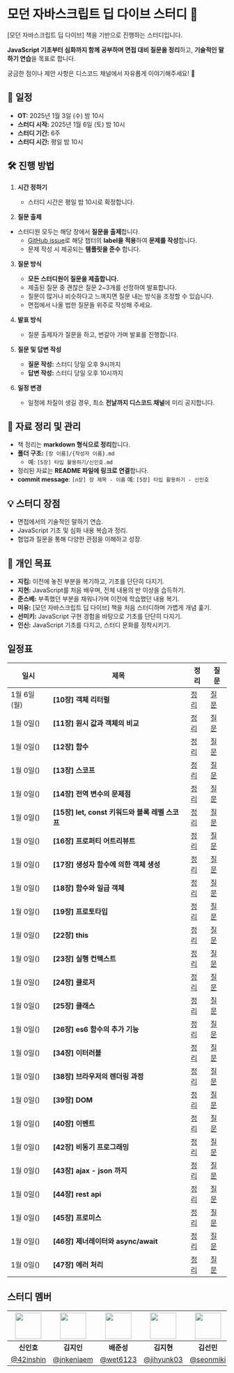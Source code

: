 # 모던 자바스크립트 딥 다이브 스터디 🚀

[모던 자바스크립트 딥 다이브] 책을 기반으로 진행하는 스터디입니다.

**JavaScript 기초부터 심화까지 함께 공부하며 면접 대비 질문을 정리**하고, **기술적인 말하기 연습**을 목표로 합니다.

궁금한 점이나 제안 사항은 디스코드 채널에서 자유롭게 이야기해주세요! 🎉

## 📅 일정

- **OT:** 2025년 1월 3일 (수) 밤 10시
- **스터디 시작:** 2025년 1월 6일 (토) 밤 10시
- **스터디 기간:** 6주
- **스터디 시간:** 평일 밤 10시


## 🛠 진행 방법

1. **시간 정하기**
   - 스터디 시간은 평일 밤 10시로 확정합니다.

2. **질문 출제**
  - 스터디원 모두는 해당 장에서 **질문을 출제**합니다.
    - [GitHub issue](https://github.com/Frontend-Gang-Study/modern-javascript-deep-dive/issues)로 해당 챕터의 **label을 적용**하여 **문제를 작성**합니다.
    - 문제 작성 시 제공되는 **템플릿을 준수** 합니다.

3. **질문 방식**
   - **모든 스터디원이 질문을 제출합니다.**
   - 제출된 질문 중 괜찮은 질문 2~3개를 선정하여 발표합니다.
   - 질문이 많거나 비슷하다고 느껴지면 질문 내는 방식을 조정할 수 있습니다.
   - 면접에서 나올 법한 질문들 위주로 작성해 주세요.

4. **발표 방식**
   - 질문 출제자가 질문을 하고, 번갈아 가며 발표를 진행합니다.

5. **질문 및 답변 작성**
   - **질문 작성:** 스터디 당일 오후 9시까지
   - **답변 작성:** 스터디 당일 오후 10시까지

6. **일정 변경**
   - 일정에 차질이 생길 경우, 최소 **전날까지 디스코드 채널**에 미리 공지합니다.


## 📖 자료 정리 및 관리

- 책 정리는 **markdown 형식으로 정리**합니다.
- **폴더 구조:** `[장 이름]/{작성자 이름}.md`
  - 예: `[5장] 타입 활용하기/신인호.md`
- 정리된 자료는 **README 파일에 링크로 연결**합니다.
- **commit message**: `[n장] 장 제목 - 이름`
  예: `[5장] 타입 활용하기 - 신인호`

## 💡 스터디 장점

- 면접에서의 기술적인 말하기 연습.
- JavaScript 기초 및 심화 내용 복습과 정리.
- 협업과 질문을 통해 다양한 관점을 이해하고 성장.


## 🎯 개인 목표

- **지킴:** 이전에 놓친 부분을 복기하고, 기초를 단단히 다지기.
- **지현:** JavaScript를 처음 배우며, 전체 내용의 반 이상을 습득하기.
- **준스베:** 부족했던 부분을 채워나가며 이전에 학습했던 내용 복기.
- **미유:** [모던 자바스크립트 딥 다이브] 책을 처음 스터디하며 가볍게 개념 훑기.
- **선미키:** JavaScript 구현 경험을 바탕으로 기초를 단단히 다지기.
- **인신:** JavaScript 기초를 다지고, 스터디 문화를 정착시키기.


## 일정표

| 일시         | 제목                                  | 정리      | 질문      |
|--------------|---------------------------------------|-----------|-----------|
| 1월 6일(월)    | **[10장] 객체 리터럴**                  | [정리](https://github.com/Frontend-Gang-Study/modern-javascript-deep-dive/tree/main/%5B10%EC%9E%A5%5D%20%EA%B0%9D%EC%B2%B4%20%EB%A6%AC%ED%84%B0%EB%9F%B4)  | [질문](https://github.com/Frontend-Gang-Study/modern-javascript-deep-dive/issues?q=label:%22%5B10%EC%9E%A5%5D+%EA%B0%9D%EC%B2%B4+%EB%A6%AC%ED%84%B0%EB%9F%B4%22+)  |
| 1월 0일()    | **[11장] 원시 값과 객체의 비교**        | [정리]()  | [질문]()  |
| 1월 0일()    | **[12장] 함수**                         | [정리]()  | [질문]()  |
| 1월 0일()    | **[13장] 스코프**                       | [정리]()  | [질문]()  |
| 1월 0일()    | **[14장] 전역 변수의 문제점**           | [정리]()  | [질문]()  |
| 1월 0일()    | **[15장] let, const 키워드와 블록 레벨 스코프** | [정리]()  | [질문]()  |
| 1월 0일()    | **[16장] 프로퍼티 어트리뷰트**          | [정리]()  | [질문]()  |
| 1월 0일()    | **[17장] 생성자 함수에 의한 객체 생성** | [정리]()  | [질문]()  |
| 1월 0일()    | **[18장] 함수와 일급 객체**             | [정리]()  | [질문]()  |
| 1월 0일()    | **[19장] 프로토타입**                   | [정리]()  | [질문]()  |
| 1월 0일()    | **[22장] this**                         | [정리]()  | [질문]()  |
| 1월 0일()    | **[23장] 실행 컨텍스트**                | [정리]()  | [질문]()  |
| 1월 0일()    | **[24장] 클로저**                       | [정리]()  | [질문]()  |
| 1월 0일()    | **[25장] 클래스**                       | [정리]()  | [질문]()  |
| 1월 0일()    | **[26장] es6 함수의 추가 기능**         | [정리]()  | [질문]()  |
| 1월 0일()    | **[34장] 이터러블**                     | [정리]()  | [질문]()  |
| 1월 0일()    | **[38장] 브라우저의 렌더링 과정**       | [정리]()  | [질문]()  |
| 1월 0일()    | **[39장] DOM**                          | [정리]()  | [질문]()  |
| 1월 0일()    | **[40장] 이벤트**                       | [정리]()  | [질문]()  |
| 1월 0일()    | **[42장] 비동기 프로그래밍**            | [정리]()  | [질문]()  |
| 1월 0일()    | **[43장] ajax - json 까지**             | [정리]()  | [질문]()  |
| 1월 0일()    | **[44장] rest api**                     | [정리]()  | [질문]()  |
| 1월 0일()    | **[45장] 프로미스**                     | [정리]()  | [질문]()  |
| 1월 0일()    | **[46장] 제너레이터와 async/await**     | [정리]()  | [질문]()  |
| 1월 0일()    | **[47장] 에러 처리**                    | [정리]()  | [질문]()  |


## 스터디 멤버

| <img width="60px" src="https://avatars.githubusercontent.com/u/72684256?v=4"> | <img width="60px" src="https://avatars.githubusercontent.com/u/80810728?v=4"> | <img width="60px" src="https://avatars.githubusercontent.com/u/61536153?v=4"> | <img width="60px" src="https://avatars.githubusercontent.com/u/117818958?v=4"> | <img width="60px" src="https://avatars.githubusercontent.com/u/127717117?v=4"> | <img width="60px" src="https://avatars.githubusercontent.com/u/117568075?v=4"> |
|:---:|:---:|:---:|:---:|:---:|:---:|
| **신인호** | **김지인** | **배준성** | **김지현** | **김선민** | **유민규** |
| [@42inshin](https://github.com/42inshin) | [@jnkeniaem](https://github.com/jnkeniaem) | [@wet6123](https://github.com/wet6123) | [@jihyunk03](https://github.com/jihyunk03) | [@seonmiki](https://github.com/seonmiki) | [@Minkyu01](https://github.com/Minkyu01) |


